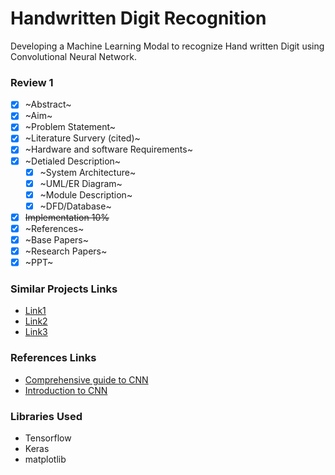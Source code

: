 # Handwritten Digit Recognition
Developing a Machine Learning Modal to recognize Hand written Digit using Convolutional Neural Network.

### Review 1
- [x] ~Abstract~
- [x] ~Aim~
- [x] ~Problem Statement~
- [x] ~Literature Survery (cited)~
- [x] ~Hardware and software Requirements~
- [x] ~Detialed Description~
    - [x] ~System Architecture~
    - [x] ~UML/ER Diagram~
    - [x] ~Module Description~
    - [x] ~DFD/Database~
- [x] ~~Implementation 10%~~
- [x] ~References~
- [x] ~Base Papers~
- [x] ~Research Papers~
- [x] ~PPT~

### Similar Projects Links
* [Link1](http://www.diva-portal.org/smash/get/diva2:1293077/FULLTEXT02.pdf)
* [Link2](https://iarjset.com/upload/2017/si/NCAIT%2017/IARJSET-NCAIT%2011.pdf)
* [Link3](https://www.researchgate.net/profile/Rishika-Kushwah-2/publication/343010636_Handwritten_Digit_Recognition_using_Machine_and_Deep_Learning_Algorithms/links/5f146d91299bf1e548c36fba/Handwritten-Digit-Recognition-using-Machine-and-Deep-Learning-Algorithms.pdf?origin=publication_detail)

### References Links
* [Comprehensive guide to CNN](https://towardsdatascience.com/a-comprehensive-guide-to-convolutional-neural-networks-the-eli5-way-3bd2b1164a53)
* [Introduction to CNN](https://towardsdatascience.com/convolutional-neural-network-17fb77e76c05#:~:text=Fully%20Connected%20Layer%20is%20simply,into%20the%20fully%20connected%20layer.)


### Libraries Used
- Tensorflow
- Keras
- matplotlib